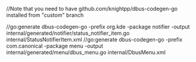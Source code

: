 //Note that you need to have github.com/knightpp/dbus-codegen-go installed from "custom" branch

//go:generate dbus-codegen-go -prefix org.kde -package notifier -output internal/generated/notifier/status_notifier_item.go internal/StatusNotifierItem.xml
//go:generate dbus-codegen-go -prefix com.canonical -package menu -output internal/generated/menu/dbus_menu.go internal/DbusMenu.xml

